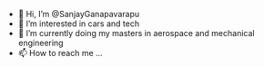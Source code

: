 - 👋 Hi, I’m @SanjayGanapavarapu
- 👀 I’m interested in cars and tech
- 🌱 I’m currently doing my masters in aerospace and mechanical engineering
- 📫 How to reach me ...

<!---
SanjayGanapavarapu/SanjayGanapavarapu is a ✨ special ✨ repository because its `README.md` (this file) appears on your GitHub profile.
You can click the Preview link to take a look at your changes.
--->
